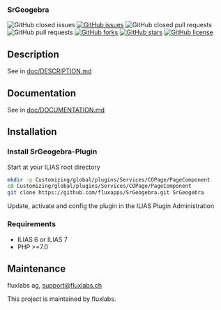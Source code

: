 ### SrGeogebra ###

![GitHub closed issues](https://img.shields.io/github/issues-closed/fluxapps/SrGeogebra?style=flat-square&color=success)
[![GitHub issues](https://img.shields.io/github/issues/fluxapps/SrGeogebra?style=flat-square&color=yellow)](https://github.com/fluxapps/SrGeogebra/issues)
![GitHub closed pull requests](https://img.shields.io/github/issues-pr-closed/fluxapps/SrGeogebra?style=flat-square&color=success)
![GitHub pull requests](https://img.shields.io/github/issues-pr/fluxapps/SrGeogebra?style=flat-square&color=yellow)
[![GitHub forks](https://img.shields.io/github/forks/fluxapps/SrGeogebra?style=flat-square&color=blueviolet)](https://github.com/fluxapps/SrGeogebra/network)
[![GitHub stars](https://img.shields.io/github/stars/fluxapps/SrGeogebra?style=flat-square&color=blueviolet)](https://github.com/fluxapps/SrGeogebra/stargazers)
[![GitHub license](https://img.shields.io/github/license/fluxapps/SrGeogebra?style=flat-square)](https://github.com/fluxapps/SrGeogebra/blob/main/LICENSE.md)

## Description
See in [doc/DESCRIPTION.md](./doc/DESCRIPTION.md)

## Documentation
See in [doc/DOCUMENTATION.md](./doc/DOCUMENTATION.md)

## Installation

### Install SrGeogebra-Plugin
Start at your ILIAS root directory
```bash
mkdir -p Customizing/global/plugins/Services/COPage/PageComponent
cd Customizing/global/plugins/Services/COPage/PageComponent
git clone https://github.com/fluxapps/SrGeogebra.git SrGeogebra
```
Update, activate and config the plugin in the ILIAS Plugin Administration

### Requirements
* ILIAS 6 or ILIAS 7
* PHP >=7.0

## Maintenance
fluxlabs ag, support@fluxlabs.ch

This project is maintained by fluxlabs. 
